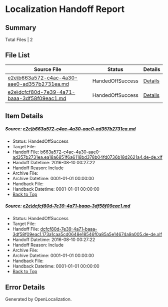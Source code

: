 # <a name='report-top'></a> Localization Handoff Report

## Summary
 Total Files | 2

## File List
 Source File | Status | Details 
 ----------- | ------ | ------- 
 [e2e\b663a572-c4ac-4a30-aae0-ad357b2731ea.md](https://github.com/OpenLocalizationTestOrg/oltest/blob/ab370fa836a39838a8c96f4f090dee35c905ec8e/e2e/b663a572-c4ac-4a30-aae0-ad357b2731ea.md) | HandedOffSuccess | [Details](#42c73ca693e18ced6d2bebfbb03fb41f907313461)
 [e2e\dcfcf80d-7e39-4a71-baaa-3df58f09eac1.md](https://github.com/OpenLocalizationTestOrg/oltest/blob/ab370fa836a39838a8c96f4f090dee35c905ec8e/e2e/dcfcf80d-7e39-4a71-baaa-3df58f09eac1.md) | HandedOffSuccess | [Details](#f5d69979f8ff66478c24c3bc9e6dc5b942b27c022)

## Item Details
##### <a name='42c73ca693e18ced6d2bebfbb03fb41f907313461'></a> Source: [e2e\b663a572-c4ac-4a30-aae0-ad357b2731ea.md](https://github.com/OpenLocalizationTestOrg/oltest/blob/ab370fa836a39838a8c96f4f090dee35c905ec8e/e2e/b663a572-c4ac-4a30-aae0-ad357b2731ea.md)
* Status: HandedOffSuccess
* Target File: 
* Handoff File: [b663a572-c4ac-4a30-aae0-ad357b2731ea.ea18a6851f6a6118bd378b04fd0736b18d2621a4.de-de.xlf](https://github.com/OpenLocalizationTestOrg/olhandoff-e2e/blob/1ec2aaee10251cdb130d1421101da57e190c17b9/ol-handoff/OpenLocalizationTestOrg/ol-test-dede/ci/ht/b663a572-c4ac-4a30-aae0-ad357b2731ea.ea18a6851f6a6118bd378b04fd0736b18d2621a4.de-de.xlf)
* Handoff Datetime: 2016-08-10 00:27:22
* Handoff Reason: Include
* Archive File: 
* Archive Datetime: 0001-01-01 00:00:00
* Handback File: 
* Handback Datetime: 0001-01-01 00:00:00
* [Back to Top](#report-top)

##### <a name='f5d69979f8ff66478c24c3bc9e6dc5b942b27c022'></a> Source: [e2e\dcfcf80d-7e39-4a71-baaa-3df58f09eac1.md](https://github.com/OpenLocalizationTestOrg/oltest/blob/ab370fa836a39838a8c96f4f090dee35c905ec8e/e2e/dcfcf80d-7e39-4a71-baaa-3df58f09eac1.md)
* Status: HandedOffSuccess
* Target File: 
* Handoff File: [dcfcf80d-7e39-4a71-baaa-3df58f09eac1.173a1caa5cd0648e18546f0a85a5e14674a9a005.de-de.xlf](https://github.com/OpenLocalizationTestOrg/olhandoff-e2e/blob/1ec2aaee10251cdb130d1421101da57e190c17b9/ol-handoff/OpenLocalizationTestOrg/ol-test-dede/ci/ht/dcfcf80d-7e39-4a71-baaa-3df58f09eac1.173a1caa5cd0648e18546f0a85a5e14674a9a005.de-de.xlf)
* Handoff Datetime: 2016-08-10 00:27:22
* Handoff Reason: Include
* Archive File: 
* Archive Datetime: 0001-01-01 00:00:00
* Handback File: 
* Handback Datetime: 0001-01-01 00:00:00
* [Back to Top](#report-top)


## Error Details

Generated by OpenLocalization.
